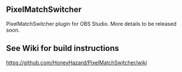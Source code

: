## PixelMatchSwitcher
PixelMatchSwitcher plugin for OBS Studio. More details to be released soon.

## See Wiki for build instructions
https://github.com/HoneyHazard/PixelMatchSwitcher/wiki
